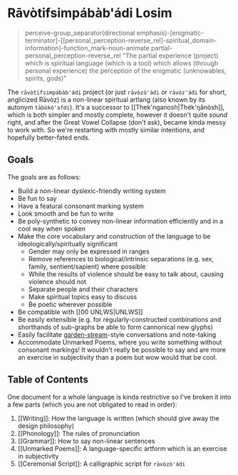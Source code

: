 # Rāvòtifsimpábàb'ádi Losim
> perceive-group_separator(directional emphasis)-\[enigmatic-terminator\]-\[\[personal_perception-reverse_rel\]-spiritual_domain-information\]-function_mark-noun-animate partial-personal_perception-reverse_rel
> "The partial experience (project) which is spiritual language (which is a tool) which allows (through personal experience) the perception of the enigmatic (unknowables, spirits, gods)"

The `rāvòtifsimpábàb'ádi` project (or just `rāvòzò'ádi` or `rāvòz'ádi` for short, anglicized Rāvòz) is a non-linear spiritual artlang (also known by its autonym `tābòkò'afdi`).
It's a successor to [[Thek'nganosh|Thék'ŋānòsh]], which is both simpler and mostly complete, however it doesn't quite *sound* right, and after the Great Vowel Collapse (don't ask), became kinda messy to work with. So we're restarting with mostly similar intentions, and hopefully better-fated ends.

## Goals
The goals are as follows:
- Build a non-linear dyslexic-friendly writing system
- Be fun to say
- Have a featural consonant marking system
- Look smooth and be fun to write
- Be poly-synthetic to convey non-linear information efficiently and in a cool way when spoken
- Make the core vocabulary and construction of the language to be ideologically/spiritually significant
	- Gender may only be expressed in ranges
	- Remove references to biological/intrinsic separations (e.g. sex, family, sentient/sapient) where possible
	- While the results of violence should be easy to talk about, causing violence should not
	- Separate people and their characters
	- Make spiritual topics easy to discuss
	- Be poetic wherever possible
- Be compatible with [[00 UNLWS|UNLWS]]
- Be easily extensible (e.g. for regularly-constructed combinations and shorthands of sub-graphs be able to form cannonical new glyphs)
- Easily facilitate [garden-stream](https://hapgood.us/2015/10/17/the-garden-and-the-stream-a-technopastoral/)-style conversations and note-taking
- Accommodate Unmarked Poems, where you write something without consonant markings! It wouldn't really be possible to say and are more an exercise in subjectivity than a poem but wow would that be cool.

## Table of Contents
One document for a whole language is kinda restrictive so I've broken it into a few parts (which you are not obligated to read in order):
1. [[Writing]]: How the language is written (which should give away the design philosophy)
2. [[Phonology]]: The rules of pronunciation
3. [[Grammar]]: How to say non-linear sentences
4. [[Unmarked Poems]]: A language-specific artform which is an exercise in subjectivity
5. [[Ceremonial Script]]: A calligraphic script for `rāvòzò'ádi`
